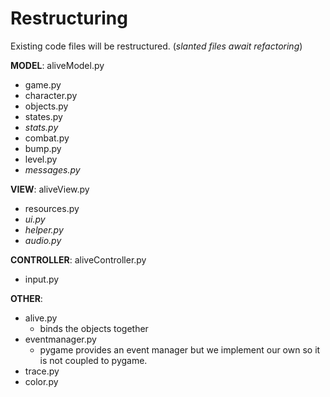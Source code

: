 # Restructuring

Existing code files will be restructured.
(_slanted files await refactoring_)

**MODEL**: aliveModel.py

* game.py
* character.py
* objects.py
* states.py
* _stats.py_
* combat.py
* bump.py
* level.py
* _messages.py_

**VIEW**: aliveView.py

* resources.py
* _ui.py_
* _helper.py_
* _audio.py_

**CONTROLLER**: aliveController.py

* input.py

**OTHER**:

* alive.py
    * binds the objects together
* eventmanager.py
    * pygame provides an event manager but we implement our own so it is not coupled to pygame.
* trace.py
* color.py

